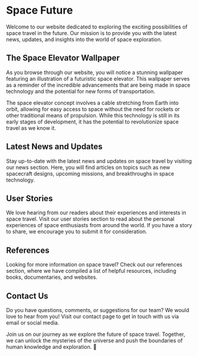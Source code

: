 <!--font:Futura-->

# Space Future

Welcome to our website dedicated to exploring the exciting possibilities of space travel in the future. Our mission is to provide you with the latest news, updates, and insights into the world of space exploration.

## The Space Elevator Wallpaper

As you browse through our website, you will notice a stunning wallpaper featuring an illustration of a futuristic space elevator. This wallpaper serves as a reminder of the incredible advancements that are being made in space technology and the potential for new forms of transportation.

The space elevator concept involves a cable stretching from Earth into orbit, allowing for easy access to space without the need for rockets or other traditional means of propulsion. While this technology is still in its early stages of development, it has the potential to revolutionize space travel as we know it.

## Latest News and Updates

Stay up-to-date with the latest news and updates on space travel by visiting our news section. Here, you will find articles on topics such as new spacecraft designs, upcoming missions, and breakthroughs in space technology.

## User Stories

We love hearing from our readers about their experiences and interests in space travel. Visit our user stories section to read about the personal experiences of space enthusiasts from around the world. If you have a story to share, we encourage you to submit it for consideration.

## References

Looking for more information on space travel? Check out our references section, where we have compiled a list of helpful resources, including books, documentaries, and websites.

## Contact Us

Do you have questions, comments, or suggestions for our team? We would love to hear from you! Visit our contact page to get in touch with us via email or social media.

Join us on our journey as we explore the future of space travel. Together, we can unlock the mysteries of the universe and push the boundaries of human knowledge and exploration. 🚀

<!--

Write me content for website with wallpaper which alt text is:

"An illustration of a futuristic space elevator, with a cable stretching from Earth into orbit."

The name/title of the page should not be 1:1 copy of the alt text but rather a real content of the website which is using this wallpaper.

- Use markdown format 
- Start with heading
- Heading should be short and concise
- The content should look like a real website 
- The website should not be about the wallpaper, wallpaper is just a related background
- Heading should be contain work "wallpaper" or "background"
- Include real sections like references, contact, user stories, etc. use things relevant to the page purpose.
- Feel free to use structure like headings, bullets, numbering, blockquotes, paragraphs, horizontal lines, etc.
- You can use formatting like bold or _italic_
- You can include UTF-8 emojis
- Links should be only #hash anchors (and you can refer to the document itself)
- Do not include images


---


# Future of Space Travel: Exploring the Possibilities

Welcome to our website dedicated to exploring the exciting possibilities of space travel in the future. Our mission is to provide you with the latest news, updates, and insights into the world of space exploration.

## The Space Elevator Wallpaper

As you browse through our website, you will notice a stunning wallpaper featuring an illustration of a futuristic space elevator. This wallpaper serves as a reminder of the incredible advancements that are being made in space technology and the potential for new forms of transportation.

The space elevator concept involves a cable stretching from Earth into orbit, allowing for easy access to space without the need for rockets or other traditional means of propulsion. While this technology is still in its early stages of development, it has the potential to revolutionize space travel as we know it.

## Latest News and Updates

Stay up-to-date with the latest news and updates on space travel by visiting our news section. Here, you will find articles on topics such as new spacecraft designs, upcoming missions, and breakthroughs in space technology.

## User Stories

We love hearing from our readers about their experiences and interests in space travel. Visit our user stories section to read about the personal experiences of space enthusiasts from around the world. If you have a story to share, we encourage you to submit it for consideration.

## References

Looking for more information on space travel? Check out our references section, where we have compiled a list of helpful resources, including books, documentaries, and websites.

## Contact Us

Do you have questions, comments, or suggestions for our team? We would love to hear from you! Visit our contact page to get in touch with us via email or social media.

Join us on our journey as we explore the future of space travel. Together, we can unlock the mysteries of the universe and push the boundaries of human knowledge and exploration. 🚀

-->
